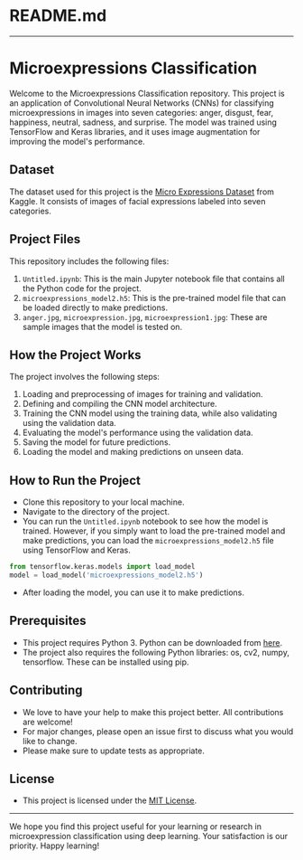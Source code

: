 # README.md

---

# Microexpressions Classification

Welcome to the Microexpressions Classification repository. This project is an application of Convolutional Neural Networks (CNNs) for classifying microexpressions in images into seven categories: anger, disgust, fear, happiness, neutral, sadness, and surprise. The model was trained using TensorFlow and Keras libraries, and it uses image augmentation for improving the model's performance.

## Dataset

The dataset used for this project is the [Micro Expressions Dataset](https://www.kaggle.com/datasets/kmirfan/micro-expressions) from Kaggle. It consists of images of facial expressions labeled into seven categories.

## Project Files

This repository includes the following files:

1. `Untitled.ipynb`: This is the main Jupyter notebook file that contains all the Python code for the project.
2. `microexpressions_model2.h5`: This is the pre-trained model file that can be loaded directly to make predictions.
3. `anger.jpg`, `microexpression.jpg`, `microexpression1.jpg`: These are sample images that the model is tested on.

## How the Project Works

The project involves the following steps:

1. Loading and preprocessing of images for training and validation.
2. Defining and compiling the CNN model architecture.
3. Training the CNN model using the training data, while also validating using the validation data.
4. Evaluating the model's performance using the validation data.
5. Saving the model for future predictions.
6. Loading the model and making predictions on unseen data.

## How to Run the Project

- Clone this repository to your local machine.
- Navigate to the directory of the project.
- You can run the `Untitled.ipynb` notebook to see how the model is trained. However, if you simply want to load the pre-trained model and make predictions, you can load the `microexpressions_model2.h5` file using TensorFlow and Keras.

```python
from tensorflow.keras.models import load_model
model = load_model('microexpressions_model2.h5')
```
- After loading the model, you can use it to make predictions.

## Prerequisites

- This project requires Python 3. Python can be downloaded from [here](https://www.python.org/downloads/).
- The project also requires the following Python libraries: os, cv2, numpy, tensorflow. These can be installed using pip.

## Contributing

- We love to have your help to make this project better. All contributions are welcome!
- For major changes, please open an issue first to discuss what you would like to change.
- Please make sure to update tests as appropriate.

## License

- This project is licensed under the [MIT License](https://choosealicense.com/licenses/mit/).

---

We hope you find this project useful for your learning or research in microexpression classification using deep learning. Your satisfaction is our priority. Happy learning!
